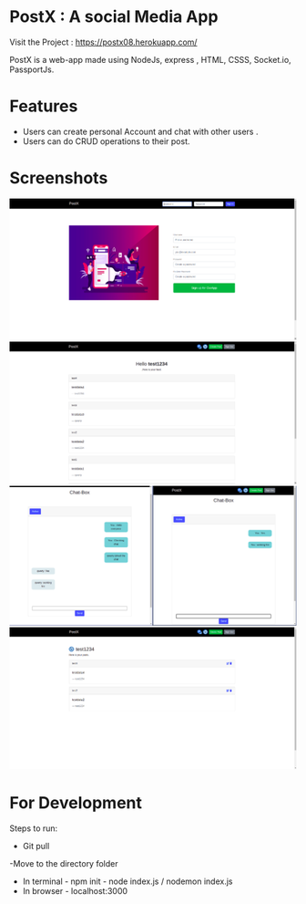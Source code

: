 # PostX : A social Media App 

Visit the Project : https://postx08.herokuapp.com/

PostX is a web-app made using NodeJs, express , HTML, CSSS, Socket.io, PassportJs.

# Features 
- Users can create personal Account and chat with other users .
- Users can do CRUD operations to their post.

# Screenshots
![](/1.png)
![](/2.png)
![](/3.png)
![](/5.png)

# For Development

Steps to run:

- Git pull 
 
-Move to the directory folder

- In terminal
      - npm init
      - node index.js / nodemon index.js
- In browser
      - localhost:3000
